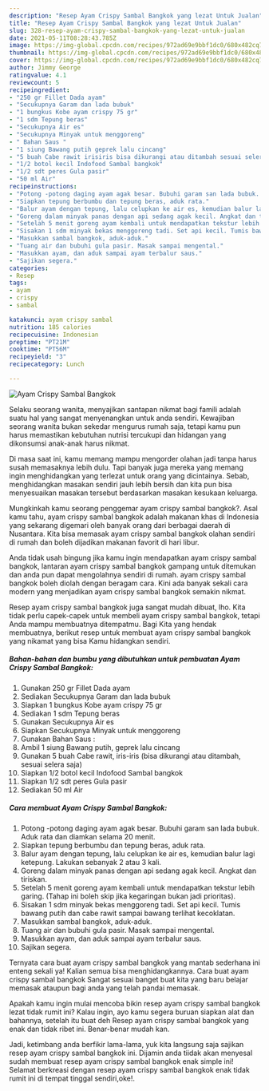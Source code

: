 ```yaml
---
description: "Resep Ayam Crispy Sambal Bangkok yang lezat Untuk Jualan"
title: "Resep Ayam Crispy Sambal Bangkok yang lezat Untuk Jualan"
slug: 328-resep-ayam-crispy-sambal-bangkok-yang-lezat-untuk-jualan
date: 2021-05-11T08:28:43.785Z
image: https://img-global.cpcdn.com/recipes/972ad69e9bbf1dc0/680x482cq70/ayam-crispy-sambal-bangkok-foto-resep-utama.jpg
thumbnail: https://img-global.cpcdn.com/recipes/972ad69e9bbf1dc0/680x482cq70/ayam-crispy-sambal-bangkok-foto-resep-utama.jpg
cover: https://img-global.cpcdn.com/recipes/972ad69e9bbf1dc0/680x482cq70/ayam-crispy-sambal-bangkok-foto-resep-utama.jpg
author: Jimmy George
ratingvalue: 4.1
reviewcount: 5
recipeingredient:
- "250 gr Fillet Dada ayam"
- "Secukupnya Garam dan lada bubuk"
- "1 bungkus Kobe ayam crispy 75 gr"
- "1 sdm Tepung beras"
- "Secukupnya Air es"
- "Secukupnya Minyak untuk menggoreng"
- " Bahan Saus "
- "1 siung Bawang putih geprek lalu cincang"
- "5 buah Cabe rawit irisiris bisa dikurangi atau ditambah sesuai selera saja"
- "1/2 botol kecil Indofood Sambal bangkok"
- "1/2 sdt peres Gula pasir"
- "50 ml Air"
recipeinstructions:
- "Potong -potong daging ayam agak besar. Bubuhi garam san lada bubuk. Aduk rata dan diamkan selama 20 menit."
- "Siapkan tepung berbumbu dan tepung beras, aduk rata."
- "Balur ayam dengan tepung, lalu celupkan ke air es, kemudian balur lagi ketepung. Lakukan sebanyak 2 atau 3 kali."
- "Goreng dalam minyak panas dengan api sedang agak kecil. Angkat dan tiriskan."
- "Setelah 5 menit goreng ayam kembali untuk mendapatkan tekstur lebih garing. (Tahap ini boleh skip jika kegaringan bukan jadi prioritas)."
- "Sisakan 1 sdm minyak bekas menggoreng tadi. Set api kecil. Tumis bawang putih dan cabe rawit sampai bawang terlihat kecoklatan."
- "Masukkan sambal bangkok, aduk-aduk."
- "Tuang air dan bubuhi gula pasir. Masak sampai mengental."
- "Masukkan ayam, dan aduk sampai ayam terbalur saus."
- "Sajikan segera."
categories:
- Resep
tags:
- ayam
- crispy
- sambal

katakunci: ayam crispy sambal 
nutrition: 185 calories
recipecuisine: Indonesian
preptime: "PT21M"
cooktime: "PT56M"
recipeyield: "3"
recipecategory: Lunch

---
```



![Ayam Crispy Sambal Bangkok](https://img-global.cpcdn.com/recipes/972ad69e9bbf1dc0/680x482cq70/ayam-crispy-sambal-bangkok-foto-resep-utama.jpg)

Selaku seorang wanita, menyajikan santapan nikmat bagi famili adalah suatu hal yang sangat menyenangkan untuk anda sendiri. Kewajiban seorang  wanita bukan sekedar mengurus rumah saja, tetapi kamu pun harus memastikan kebutuhan nutrisi tercukupi dan hidangan yang dikonsumsi anak-anak harus nikmat.

Di masa  saat ini, kamu memang mampu mengorder olahan jadi tanpa harus susah memasaknya lebih dulu. Tapi banyak juga mereka yang memang ingin menghidangkan yang terlezat untuk orang yang dicintainya. Sebab, menghidangkan masakan sendiri jauh lebih bersih dan kita pun bisa menyesuaikan masakan tersebut berdasarkan masakan kesukaan keluarga. 



Mungkinkah kamu seorang penggemar ayam crispy sambal bangkok?. Asal kamu tahu, ayam crispy sambal bangkok adalah makanan khas di Indonesia yang sekarang digemari oleh banyak orang dari berbagai daerah di Nusantara. Kita bisa memasak ayam crispy sambal bangkok olahan sendiri di rumah dan boleh dijadikan makanan favorit di hari libur.

Anda tidak usah bingung jika kamu ingin mendapatkan ayam crispy sambal bangkok, lantaran ayam crispy sambal bangkok gampang untuk ditemukan dan anda pun dapat mengolahnya sendiri di rumah. ayam crispy sambal bangkok boleh diolah dengan beragam cara. Kini ada banyak sekali cara modern yang menjadikan ayam crispy sambal bangkok semakin nikmat.

Resep ayam crispy sambal bangkok juga sangat mudah dibuat, lho. Kita tidak perlu capek-capek untuk membeli ayam crispy sambal bangkok, tetapi Anda mampu membuatnya ditempatmu. Bagi Kita yang hendak membuatnya, berikut resep untuk membuat ayam crispy sambal bangkok yang nikamat yang bisa Kamu hidangkan sendiri.

<!--inarticleads1-->

##### Bahan-bahan dan bumbu yang dibutuhkan untuk pembuatan Ayam Crispy Sambal Bangkok:

1. Gunakan 250 gr Fillet Dada ayam
1. Sediakan Secukupnya Garam dan lada bubuk
1. Siapkan 1 bungkus Kobe ayam crispy 75 gr
1. Sediakan 1 sdm Tepung beras
1. Gunakan Secukupnya Air es
1. Siapkan Secukupnya Minyak untuk menggoreng
1. Gunakan  Bahan Saus :
1. Ambil 1 siung Bawang putih, geprek lalu cincang
1. Gunakan 5 buah Cabe rawit, iris-iris (bisa dikurangi atau ditambah, sesuai selera saja)
1. Siapkan 1/2 botol kecil Indofood Sambal bangkok
1. Siapkan 1/2 sdt peres Gula pasir
1. Sediakan 50 ml Air




<!--inarticleads2-->

##### Cara membuat Ayam Crispy Sambal Bangkok:

1. Potong -potong daging ayam agak besar. Bubuhi garam san lada bubuk. Aduk rata dan diamkan selama 20 menit.
1. Siapkan tepung berbumbu dan tepung beras, aduk rata.
1. Balur ayam dengan tepung, lalu celupkan ke air es, kemudian balur lagi ketepung. Lakukan sebanyak 2 atau 3 kali.
1. Goreng dalam minyak panas dengan api sedang agak kecil. Angkat dan tiriskan.
1. Setelah 5 menit goreng ayam kembali untuk mendapatkan tekstur lebih garing. (Tahap ini boleh skip jika kegaringan bukan jadi prioritas).
1. Sisakan 1 sdm minyak bekas menggoreng tadi. Set api kecil. Tumis bawang putih dan cabe rawit sampai bawang terlihat kecoklatan.
1. Masukkan sambal bangkok, aduk-aduk.
1. Tuang air dan bubuhi gula pasir. Masak sampai mengental.
1. Masukkan ayam, dan aduk sampai ayam terbalur saus.
1. Sajikan segera.




Ternyata cara buat ayam crispy sambal bangkok yang mantab sederhana ini enteng sekali ya! Kalian semua bisa menghidangkannya. Cara buat ayam crispy sambal bangkok Sangat sesuai banget buat kita yang baru belajar memasak ataupun bagi anda yang telah pandai memasak.

Apakah kamu ingin mulai mencoba bikin resep ayam crispy sambal bangkok lezat tidak rumit ini? Kalau ingin, ayo kamu segera buruan siapkan alat dan bahannya, setelah itu buat deh Resep ayam crispy sambal bangkok yang enak dan tidak ribet ini. Benar-benar mudah kan. 

Jadi, ketimbang anda berfikir lama-lama, yuk kita langsung saja sajikan resep ayam crispy sambal bangkok ini. Dijamin anda tiidak akan menyesal sudah membuat resep ayam crispy sambal bangkok enak simple ini! Selamat berkreasi dengan resep ayam crispy sambal bangkok enak tidak rumit ini di tempat tinggal sendiri,oke!.


